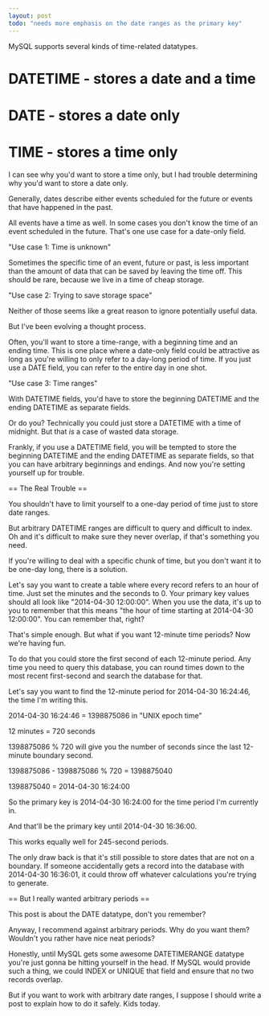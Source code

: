 ```yaml
---
layout: post
todo: "needs more emphasis on the date ranges as the primary key"
---
```


MySQL supports several kinds of time-related datatypes.

# DATETIME - stores a date and a time
# DATE - stores a date only
# TIME - stores a time only

I can see why you'd want to store a time only, but I had trouble determining why you'd want to store a date only.

Generally, dates describe either events scheduled for the future or events that have happened in the past.

All events have a time as well. In some cases you don't know the time of an event scheduled in the future. That's one use case for a date-only field.

"Use case 1: Time is unknown"

Sometimes the specific time of an event, future or past, is less important than the amount of data that can be saved by leaving the time off. This should be rare, because we live in a time of cheap storage.

"Use case 2: Trying to save storage space"

Neither of those seems like a great reason to ignore potentially useful data.

But I've been evolving a thought process.

Often, you'll want to store a time-range, with a beginning time and an ending time. This is one place where a date-only field could be attractive as long as you're willing to only refer to a day-long period of time. If you just use a DATE field, you can refer to the entire day in one shot.

"Use case 3: Time ranges"

With DATETIME fields, you'd have to store the beginning DATETIME and the ending DATETIME as separate fields.

Or do you? Technically you could just store a DATETIME with a time of midnight. But that *is* a case of wasted data storage.

Frankly, if you use a DATETIME field, you will be tempted to store the beginning DATETIME and the ending DATETIME as separate fields, so that you can have arbitrary beginnings and endings. And now you're setting yourself up for trouble.

== The Real Trouble ==

You shouldn't have to limit yourself to a one-day period of time just to store date ranges.

But arbitrary DATETIME ranges are difficult to query and difficult to index. Oh and it's difficult to make sure they never overlap, if that's something you need. 

If you're willing to deal with a specific chunk of time, but you don't want it to be one-day long, there is a solution.

Let's say you want to create a table where every record refers to an hour of time. Just set the minutes and the seconds to 0. Your primary key values should all look like "2014-04-30 12:00:00". When you use the data, it's up to you to remember that this means "the hour of time starting at 2014-04-30 12:00:00". You can remember that, right?

That's simple enough. But what if you want 12-minute time periods? Now we're having fun.

To do that you could store the first second of each 12-minute period. Any time you need to query this database, you can round times down to the most recent first-second and search the database for that.

Let's say you want to find the 12-minute period for 2014-04-30 16:24:46, the time I'm writing this.

2014-04-30 16:24:46 = 1398875086 in "UNIX epoch time"

12 minutes = 720 seconds

1398875086 % 720 will give you the number of seconds since the last 12-minute boundary second.

1398875086 - 1398875086 % 720 = 1398875040

1398875040 = 2014-04-30 16:24:00

So the primary key is 2014-04-30 16:24:00 for the time period I'm currently in.

And that'll be the primary key until 2014-04-30 16:36:00.

This works equally well for 245-second periods.

The only draw back is that it's still possible to store dates that are not on a boundary. If someone accidentally gets a record into the database with 2014-04-30 16:36:01, it could throw off whatever calculations you're trying to generate.

== But I really wanted arbitrary periods ==

This post is about the DATE datatype, don't you remember?

Anyway, I recommend against arbitrary periods. Why do you want them? Wouldn't you rather have nice neat periods?

Honestly, until MySQL gets some awesome DATETIMERANGE datatype you're just gonna be hitting yourself in the head. If MySQL would provide such a thing, we could INDEX or UNIQUE that field and ensure that no two records overlap.

But if you want to work with arbitrary date ranges, I suppose I should write a post to explain how to do it safely. Kids today.
